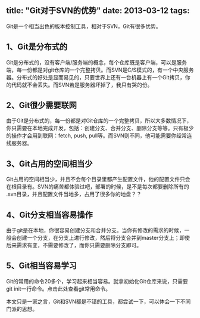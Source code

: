 title: "Git对于SVN的优势"
date: 2013-03-12
tags: 
---

Git是一个相当出色的版本控制工具，相对于SVN，Git有很多优势。

## 1、Git是分布式的 
Git是分布式的，没有客户端/服务端的概念，每个仓库既是客户端，可以是服务端，每一份都是对git仓库的一个完整拷贝。而SVN是C/S模式的，有一个中央服务器。分布式的好处是显而易见的，只要世界上还有一台机器上有一个Git拷贝，你的代码就不会丢失。而SVN若是服务器坏掉了，我只有哭的份。 

## 2、Git很少需要联网
由于Git是分布式的，每一份都是对Git仓库的一个完整拷贝，所以大多数情况下，你只需要在本地完成开发，包括：创建分支、合并分支、删除分支等等。只有极少的操作才会用到联网：fetch, push, pull等。而SVN则不同，他可能需要你经常连线服务器。

## 3、Git占用的空间相当少
Git占用的空间相当少，并且不会每个目录里都产生配置文件，他的配置文件只会在根目录有。SVN的痛苦都体验过吧，部署的时候，是不是每次都要删除所有的 .svn目录，并且配置文件当地多，占用了很多你的地盘？？

## 4、Git分支相当容易操作
由于git是在本地，你很容易创建分支和合并分支。当你有修改的需求的时候，一般会创建一个分支，在分支上进行修改，然后将分支合并到master分支上；即使后来需求有变，不需要修改了，而你只需要删除分支即可。

## 5、Git相当容易学习
Git的常用的命令20多个，学习起来相当容易。就拿初始化Git仓库来说，只需要git init一行命令。点击此处查看git常用命令。

本文只是一家之言，Git和SVN都是不错的工具，都尝试一下，可以体会一下不同门派的思想。